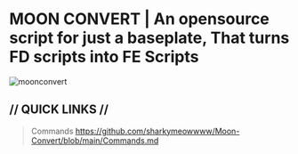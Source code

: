 # MOON CONVERT | An opensource script for just a baseplate, That turns FD scripts into FE Scripts
![moonconvert](https://github.com/sharkymeowwww/Moon-Convert/raw/main/images/moonconvert.png)
## // QUICK LINKS //
> Commands https://github.com/sharkymeowwww/Moon-Convert/blob/main/Commands.md
